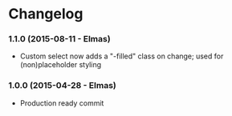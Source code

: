 # Changelog

### 1.1.0 (2015-08-11 - Elmas)

  - Custom select now adds a "-filled" class on change; used for (non)placeholder styling

### 1.0.0 (2015-04-28 - Elmas)

  - Production ready commit
